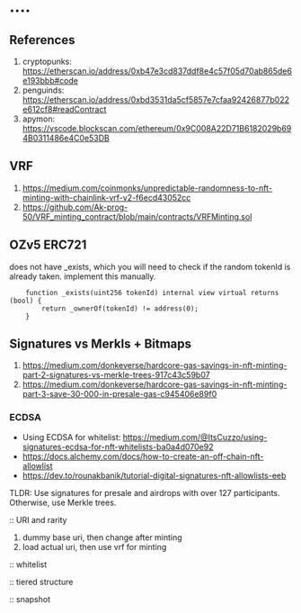 # ....



## References

1. cryptopunks: https://etherscan.io/address/0xb47e3cd837ddf8e4c57f05d70ab865de6e193bbb#code
2. penguinds: https://etherscan.io/address/0xbd3531da5cf5857e7cfaa92426877b022e612cf8#readContract
3. apymon: https://vscode.blockscan.com/ethereum/0x9C008A22D71B6182029b694B0311486e4C0e53DB


## VRF

1. https://medium.com/coinmonks/unpredictable-randomness-to-nft-minting-with-chainlink-vrf-v2-f6ecd43052cc
2. https://github.com/Ak-prog-50/VRF_minting_contract/blob/main/contracts/VRFMinting.sol


## OZv5 ERC721

does not have _exists, which you will need to check if the random tokenId is already taken. 
implement this manually.

```solidity
    function _exists(uint256 tokenId) internal view virtual returns (bool) {
        return _ownerOf(tokenId) != address(0);
    }
```

## Signatures vs Merkls + Bitmaps

1. https://medium.com/donkeverse/hardcore-gas-savings-in-nft-minting-part-2-signatures-vs-merkle-trees-917c43c59b07
2. https://medium.com/donkeverse/hardcore-gas-savings-in-nft-minting-part-3-save-30-000-in-presale-gas-c945406e89f0

### ECDSA

- Using ECDSA for whitelist: https://medium.com/@ItsCuzzo/using-signatures-ecdsa-for-nft-whitelists-ba0a4d070e92
- https://docs.alchemy.com/docs/how-to-create-an-off-chain-nft-allowlist
- https://dev.to/rounakbanik/tutorial-digital-signatures-nft-allowlists-eeb


TLDR: Use signatures for presale and airdrops with over 127 participants. Otherwise, use Merkle trees.



:: URI and rarity
1. dummy base uri, then change after minting
2. load actual uri, then use vrf for minting

:: whitelist


:: tiered structure


:: snapshot


